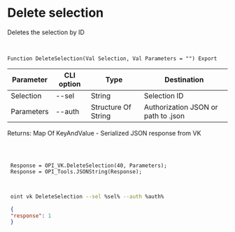 ﻿---
sidebar_position: 7
---

# Delete selection
 Deletes the selection by ID


<br/>


`Function DeleteSelection(Val Selection, Val Parameters = "") Export`

 | Parameter | CLI option | Type | Destination |
 |-|-|-|-|
 | Selection | --sel | String | Selection ID |
 | Parameters | --auth | Structure Of String | Authorization JSON or path to .json |

 
 Returns: Map Of KeyAndValue - Serialized JSON response from VK

<br/>




```bsl title="Code example"
 
 Response = OPI_VK.DeleteSelection(40, Parameters);
 Response = OPI_Tools.JSONString(Response);
 
```
	


```sh title="CLI command example"
 
 oint vk DeleteSelection --sel %sel% --auth %auth%

```

```json title="Result"
 {
 "response": 1
 }
```

